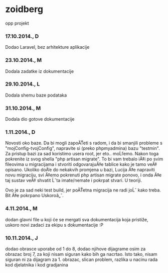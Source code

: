 zoidberg
========

opp projekt

### 17.10.2014., D
Dodao Laravel, bez arhitekture aplikacije

### 23.10.2014., M
Dodala zadatke iz dokumentacije

### 29.10.2014., L
Dodala shemu baze podataka

### 31.10.2014., M
Dodala dio gotove dokumentacije

### 1.11.2014., D
Novosti oko baze. Da bi mogli zapoÄŤeti s radom, i da bi smanjili probleme s "mojConfig-tvojConfig", napravite si (preko phpmyadmina) bazu "testmin". Za pristup bazi za sad koristimo usera root, jer eto.. moĹľemo.
Nakon toga pokrenite iz svog shella "php artisan migrate". To bi vam trebalo iÄ‡i po svim fileovima u migracijama i stvoriti odgovarajuÄ‡e tablice kako je tamo veÄ‡ opisano. Ukoliko doÄ‘e do nekakvih promjena u bazi, Lucija Ä‡e napraviti novu migraciju, svi Ä‡emo pokrenuti php artisan migrate ponovo, i onda Ä‡e taj sustav veÄ‡ shvatit Ĺˇta imate/nemate i pokrpat stvari. U teoriji.

Ovo je za sad neki test build, jer poÄŤetna migracija ne radi joĹˇ kako treba. Bit Ä‡e pokrpano Uskoroâ„˘.

### 4.11.2014., M
dodan glavni file u koji će se mergati sva dokumentacija koja pristiže, uskoro novi zadaci za ekipu s dokumentacije :P

### 10.11.2014., J
dodao obrasce uporabe od 1 do 8, dodao njihove dijagrame osim za obrazac broj 7, za koji nisam siguran kako bih ga nacrtao. Isto tako, nisam siguran ni za dijagram za 1. obrazac, slican problem, razlika u nacinu rada kod djelatnika i kod gradjanina
